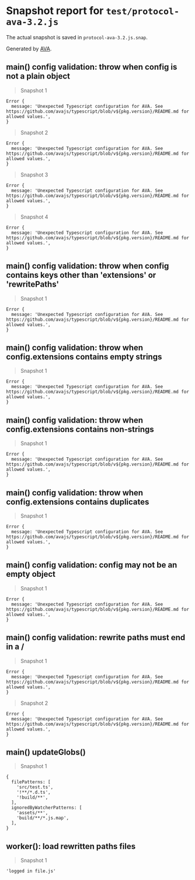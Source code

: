 # Snapshot report for `test/protocol-ava-3.2.js`

The actual snapshot is saved in `protocol-ava-3.2.js.snap`.

Generated by [AVA](https://avajs.dev).

## main() config validation: throw when config is not a plain object

> Snapshot 1

    Error {
      message: 'Unexpected Typescript configuration for AVA. See https://github.com/avajs/typescript/blob/v${pkg.version}/README.md for allowed values.',
    }

> Snapshot 2

    Error {
      message: 'Unexpected Typescript configuration for AVA. See https://github.com/avajs/typescript/blob/v${pkg.version}/README.md for allowed values.',
    }

> Snapshot 3

    Error {
      message: 'Unexpected Typescript configuration for AVA. See https://github.com/avajs/typescript/blob/v${pkg.version}/README.md for allowed values.',
    }

> Snapshot 4

    Error {
      message: 'Unexpected Typescript configuration for AVA. See https://github.com/avajs/typescript/blob/v${pkg.version}/README.md for allowed values.',
    }

## main() config validation: throw when config contains keys other than 'extensions' or 'rewritePaths'

> Snapshot 1

    Error {
      message: 'Unexpected Typescript configuration for AVA. See https://github.com/avajs/typescript/blob/v${pkg.version}/README.md for allowed values.',
    }

## main() config validation: throw when config.extensions contains empty strings

> Snapshot 1

    Error {
      message: 'Unexpected Typescript configuration for AVA. See https://github.com/avajs/typescript/blob/v${pkg.version}/README.md for allowed values.',
    }

## main() config validation: throw when config.extensions contains non-strings

> Snapshot 1

    Error {
      message: 'Unexpected Typescript configuration for AVA. See https://github.com/avajs/typescript/blob/v${pkg.version}/README.md for allowed values.',
    }

## main() config validation: throw when config.extensions contains duplicates

> Snapshot 1

    Error {
      message: 'Unexpected Typescript configuration for AVA. See https://github.com/avajs/typescript/blob/v${pkg.version}/README.md for allowed values.',
    }

## main() config validation: config may not be an empty object

> Snapshot 1

    Error {
      message: 'Unexpected Typescript configuration for AVA. See https://github.com/avajs/typescript/blob/v${pkg.version}/README.md for allowed values.',
    }

## main() config validation: rewrite paths must end in a /

> Snapshot 1

    Error {
      message: 'Unexpected Typescript configuration for AVA. See https://github.com/avajs/typescript/blob/v${pkg.version}/README.md for allowed values.',
    }

> Snapshot 2

    Error {
      message: 'Unexpected Typescript configuration for AVA. See https://github.com/avajs/typescript/blob/v${pkg.version}/README.md for allowed values.',
    }

## main() updateGlobs()

> Snapshot 1

    {
      filePatterns: [
        'src/test.ts',
        '!**/*.d.ts',
        '!build/**',
      ],
      ignoredByWatcherPatterns: [
        'assets/**',
        'build/**/*.js.map',
      ],
    }

## worker(): load rewritten paths files

> Snapshot 1

    'logged in file.js'
